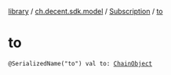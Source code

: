 [library](../../index.md) / [ch.decent.sdk.model](../index.md) / [Subscription](index.md) / [to](./to.md)

# to

`@SerializedName("to") val to: `[`ChainObject`](../-chain-object/index.md)